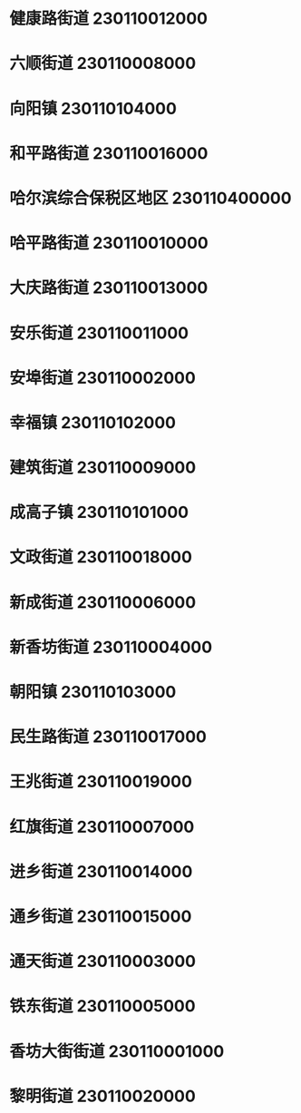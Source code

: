 # 健康路街道 230110012000
# 六顺街道 230110008000
# 向阳镇 230110104000
# 和平路街道 230110016000
# 哈尔滨综合保税区地区 230110400000
# 哈平路街道 230110010000
# 大庆路街道 230110013000
# 安乐街道 230110011000
# 安埠街道 230110002000
# 幸福镇 230110102000
# 建筑街道 230110009000
# 成高子镇 230110101000
# 文政街道 230110018000
# 新成街道 230110006000
# 新香坊街道 230110004000
# 朝阳镇 230110103000
# 民生路街道 230110017000
# 王兆街道 230110019000
# 红旗街道 230110007000
# 进乡街道 230110014000
# 通乡街道 230110015000
# 通天街道 230110003000
# 铁东街道 230110005000
# 香坊大街街道 230110001000
# 黎明街道 230110020000
